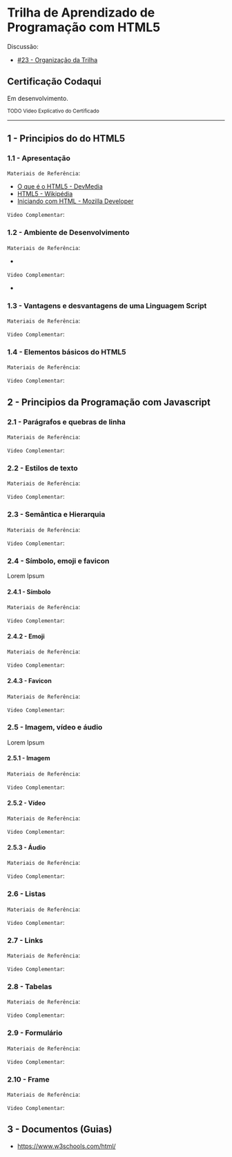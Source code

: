 # Trilha de Aprendizado de Programação com HTML5

Discussão:

- [#23 - Organização da Trilha](https://github.com/codaqui/institucional/issues/23)

## Certificação Codaqui

Em desenvolvimento.

<small> TODO Video Explicativo do Certificado </small>

---

## 1 - Principios do do HTML5

### 1.1 - Apresentação

`Materiais de Referência`:

- [O que é o HTML5 - DevMedia](https://www.devmedia.com.br/o-que-e-o-html5/25820)
- [HTML5 - Wikipédia](https://pt.wikipedia.org/wiki/HTML5)
- [Iniciando com HTML - Mozilla Developer](https://developer.mozilla.org/pt-BR/docs/Learn/HTML/Introduction_to_HTML/Getting_started)

`Video Complementar`:

### 1.2 - Ambiente de Desenvolvimento 

`Materiais de Referência`:

- []()

`Video Complementar`:

- []()

### 1.3 - Vantagens e desvantagens de uma Linguagem Script 

`Materiais de Referência`:

`Video Complementar`:

### 1.4 - Elementos básicos do HTML5

`Materiais de Referência`:

`Video Complementar`:


## 2 - Principios da Programação com Javascript

### 2.1 - Parágrafos e quebras de linha

`Materiais de Referência`:

`Video Complementar`:

### 2.2 - Estilos de texto

`Materiais de Referência`:

`Video Complementar`:

### 2.3 - Semântica e Hierarquia

`Materiais de Referência`:

`Video Complementar`:

### 2.4 - Símbolo, emoji e favicon

Lorem Ipsum

#### 2.4.1 - Símbolo

`Materiais de Referência`:

`Video Complementar`:

#### 2.4.2 - Emoji

`Materiais de Referência`:

`Video Complementar`:

#### 2.4.3 - Favicon

`Materiais de Referência`:

`Video Complementar`:

### 2.5 - Imagem, vídeo e áudio

Lorem Ipsum

#### 2.5.1 - Imagem

`Materiais de Referência`:

`Video Complementar`:

#### 2.5.2 - Vídeo

`Materiais de Referência`:

`Video Complementar`:

#### 2.5.3 - Áudio

`Materiais de Referência`:

`Video Complementar`:

### 2.6 - Listas

`Materiais de Referência`:

`Video Complementar`:

### 2.7 - Links

`Materiais de Referência`:

`Video Complementar`:

### 2.8 - Tabelas

`Materiais de Referência`:

`Video Complementar`:

### 2.9 - Formulário

`Materiais de Referência`:

`Video Complementar`:

### 2.10 - Frame

`Materiais de Referência`:

`Video Complementar`:

## 3 - Documentos (Guias)

- https://www.w3schools.com/html/
